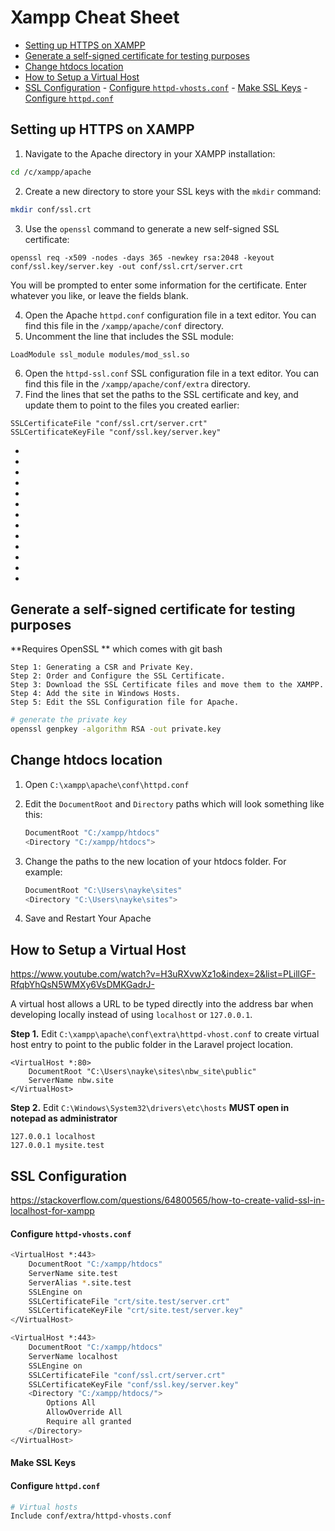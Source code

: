 # Xampp Cheat Sheet

- [Setting up HTTPS on XAMPP](#setting-up-https-on-xampp)
- [Generate a self-signed certificate for testing purposes](#generate-a-self-signed-certificate-for-testing-purposes)
- [Change htdocs location](#change-htdocs-location)
- [How to Setup a Virtual Host](#how-to-setup-a-virtual-host)
- [SSL Configuration](#ssl-configuration)
        - [Configure `httpd-vhosts.conf`](#configure-httpd-vhostsconf)
        - [Make SSL Keys](#make-ssl-keys)
        - [Configure `httpd.conf`](#configure-httpdconf)


## Setting up HTTPS on XAMPP

1. Navigate to the Apache directory in your XAMPP installation:
```bash
cd /c/xampp/apache
```
2. Create a new directory to store your SSL keys with the `mkdir` command:
```bash
mkdir conf/ssl.crt
```
3. Use the `openssl` command to generate a new self-signed SSL certificate:
```
openssl req -x509 -nodes -days 365 -newkey rsa:2048 -keyout conf/ssl.key/server.key -out conf/ssl.crt/server.crt
```
You will be prompted to enter some information for the certificate. Enter whatever you like, or leave the fields blank.

4. Open the Apache `httpd.conf` configuration file in a text editor. You can find this file in the `/xampp/apache/conf` directory.
5. Uncomment the line that includes the SSL module:
```
LoadModule ssl_module modules/mod_ssl.so
```
6. Open the `httpd-ssl.conf` SSL configuration file in a text editor. You can find this file in the `/xampp/apache/conf/extra` directory.
7. Find the lines that set the paths to the SSL certificate and key, and update them to point to the files you created earlier:
```
SSLCertificateFile "conf/ssl.crt/server.crt"
SSLCertificateKeyFile "conf/ssl.key/server.key"
```

-
-
-
-
-
-
-
-
-
-
-
-
-
## Generate a self-signed certificate for testing purposes

**Requires OpenSSL ** which comes with git bash

    Step 1: Generating a CSR and Private Key.
    Step 2: Order and Configure the SSL Certificate.
    Step 3: Download the SSL Certificate files and move them to the XAMPP.
    Step 4: Add the site in Windows Hosts.
    Step 5: Edit the SSL Configuration file for Apache.

```bash
# generate the private key
openssl genpkey -algorithm RSA -out private.key
```

## Change htdocs location


1. Open `C:\xampp\apache\conf\httpd.conf`
2. Edit the `DocumentRoot` and `Directory` paths which will look something like this:
   
    ```bash
    DocumentRoot "C:/xampp/htdocs"
    <Directory "C:/xampp/htdocs">
    ```

3. Change the paths to the new location of your htdocs folder. For example:

    ```bash
   DocumentRoot "C:\Users\nayke\sites"
   <Directory "C:\Users\nayke\sites">
    ```

4. Save and Restart Your Apache



## How to Setup a Virtual Host

https://www.youtube.com/watch?v=H3uRXvwXz1o&index=2&list=PLillGF-RfqbYhQsN5WMXy6VsDMKGadrJ-

A virtual host allows a URL to be typed directly into the address bar when developing locally instead of using `localhost` or `127.0.0.1`.

**Step 1.** Edit `C:\xampp\apache\conf\extra\httpd-vhost.conf` to create virtual host entry to point to the public folder in the Laravel project location.

```
<VirtualHost *:80>
	DocumentRoot "C:\Users\nayke\sites\nbw_site\public"
	ServerName nbw.site
</VirtualHost>
```

**Step 2.** Edit `C:\Windows\System32\drivers\etc\hosts` **MUST open in notepad as administrator**

```
127.0.0.1 localhost
127.0.0.1 mysite.test
```

## SSL Configuration

https://stackoverflow.com/questions/64800565/how-to-create-valid-ssl-in-localhost-for-xampp

#### Configure `httpd-vhosts.conf`

```bash
<VirtualHost *:443>
    DocumentRoot "C:/xampp/htdocs"
    ServerName site.test
    ServerAlias *.site.test
    SSLEngine on
    SSLCertificateFile "crt/site.test/server.crt"
    SSLCertificateKeyFile "crt/site.test/server.key"
</VirtualHost>
 ```

```bash
<VirtualHost *:443>
    DocumentRoot "C:/xampp/htdocs"
    ServerName localhost
    SSLEngine on
    SSLCertificateFile "conf/ssl.crt/server.crt"
    SSLCertificateKeyFile "conf/ssl.key/server.key"
    <Directory "C:/xampp/htdocs/">
        Options All
        AllowOverride All
        Require all granted
    </Directory>
</VirtualHost>
 ```
#### Make SSL Keys

#### Configure `httpd.conf`

```bash
# Virtual hosts
Include conf/extra/httpd-vhosts.conf
```

